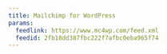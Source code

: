 ```yaml
---
title: Mailchimp for WordPress
params:
  feedlink: https://www.mc4wp.com/feed.xml
  feedid: 2fb18dd387fbc222f7afbc0eba965f74
---
```

